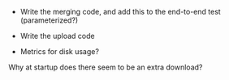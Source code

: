 - Write the merging code, and add this to the end-to-end test (parameterized?)

- Write the upload code

- Metrics for disk usage? 

Why at startup does there seem to be an extra download?
